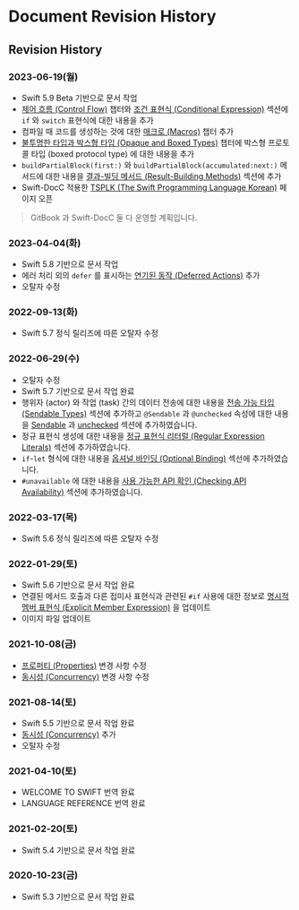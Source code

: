 # Document Revision History

## Revision History

### 2023-06-19(월)

* Swift 5.9 Beta 기반으로 문서 작업
* [제어 흐름 \(Control Flow\)](../language-guide-1/control-flow.md) 챕터와 [조건 표현식 (Conditional Expression)](../language-reference/expressions.md#조건-표현식-conditional-expression) 섹션에 `if` 와 `switch` 표현식에 대한 내용을 추가
* 컴파일 때 코드를 생성하는 것에 대한 [매크로 (Macros)](../language-guide-1/macros.md) 챕터 추가
* [불투명한 타입과 박스형 타입 \(Opaque and Boxed Types\)](../language-guide-1/opaque-types.md) 챕터에 박스형 프로토콜 타입 (boxed protocol type) 에 대한 내용을 추가
* `buildPartialBlock(first:)` 와 `buildPartialBlock(accumulated:next:)` 메서드에 대한 내용을 [결과-빌딩 메서드 (Result-Building Methods)](../language-reference/attributes.md#결과-빌딩-메서드-result-building-methods) 섹션에 추가
* Swift-DocC 적용한 [TSPLK (The Swift Programming Language Korean)](https://bbiguduk.github.io/swift-book-korean/documentation/tsplk/) 페이지 오픈
> GitBook 과 Swift-DocC 둘 다 운영할 계획입니다.

### 2023-04-04(화)

* Swift 5.8 기반으로 문서 작업
* 에러 처리 외의 `defer` 를 표시하는 [연기된 동작 (Deferred Actions)](../language-guide-1/control-flow.md#연기된-동작-deferred-actions) 추가
* 오탈자 수정

### 2022-09-13(화)

* Swift 5.7 정식 릴리즈에 따른 오탈자 수정

### 2022-06-29(수)

* 오탈자 수정
* Swift 5.7 기반으로 문서 작업 완료
* 행위자 (actor) 와 작업 (task) 간의 데이터 전송에 대한 내용을 [전송 가능 타입 (Sendable Types)](../language-guide-1/concurrency.md#sendable-types) 섹션에 추가하고 `@Sendable` 과 `@unchecked` 속성에 대한 내용을 [Sendable](../language-reference/attributes.md#sendable) 과 [unchecked](../language-reference/attributes.md#unchecked) 섹션에 추가하였습니다.
* 정규 표현식 생성에 대한 내용을 [정규 표현식 리터럴 (Regular Expression Literals)](../language-reference/lexical-structure.md#regular-expression-literals) 섹션에 추가하였습니다.
* `if`-`let` 형식에 대한 내용을 [옵셔널 바인딩 (Optional Binding)](../language-guide-1/the-basics.md#optional-binding) 섹선에 추가하였습니다.
* `#unavailable` 에 대한 내용을 [사용 가능한 API 확인 (Checking API Availability)](../language-guide-1/control-flow.md#checking-api-availability) 섹션에 추가하였습니다.

### 2022-03-17(목)

* Swift 5.6 정식 릴리즈에 따른 오탈자 수정

### 2022-01-29(토)

* Swift 5.6 기반으로 문서 작업 완료
* 연결된 메서드 호출과 다른 접미사 표현식과 관련된 `#if` 사용에 대한 정보로 [명시적 멤버 표현식 (Explicit Member Expression)](../language-reference/expressions.md#explicit-member-expression) 을 업데이트
* 이미지 파일 업데이트

### 2021-10-08(금)

* [프로퍼티 (Properties)](../language-guide-1/properties.md) 변경 사항 수정
* [동시성 (Concurrency)](../language-guide-1/concurrency.md) 변경 사항 수정

### 2021-08-14(토)

* Swift 5.5 기반으로 문서 작업 완료
* [동시성 (Concurrency)](../language-guide-1/concurrency.md) 추가
* 오탈자 수정

### 2021-04-10(토)

* WELCOME TO SWIFT 번역 완료
* LANGUAGE REFERENCE 번역 완료

### 2021-02-20(토)

* Swift 5.4 기반으로 문서 작업 완료

### 2020-10-23(금)

* Swift 5.3 기반으로 문서 작업 완료
